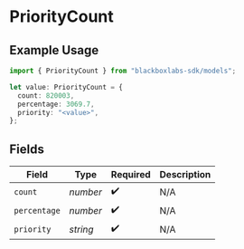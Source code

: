 # PriorityCount

## Example Usage

```typescript
import { PriorityCount } from "blackboxlabs-sdk/models";

let value: PriorityCount = {
  count: 820003,
  percentage: 3069.7,
  priority: "<value>",
};
```

## Fields

| Field              | Type               | Required           | Description        |
| ------------------ | ------------------ | ------------------ | ------------------ |
| `count`            | *number*           | :heavy_check_mark: | N/A                |
| `percentage`       | *number*           | :heavy_check_mark: | N/A                |
| `priority`         | *string*           | :heavy_check_mark: | N/A                |